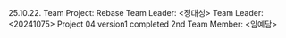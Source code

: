 25.10.22. Team Project: Rebase
Team Leader: <정대성>
Team Leader: <20241075>
Project 04 version1 completed
2nd Team Member: <임예담>